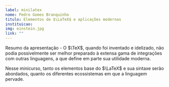 ```yaml
---
label: minilatex
nome: Pedro Gomes Branquinho
titulo: Elementos de $\LaTeX$ e aplicações modernas 
instituicao:
img: einstein.jpg
link: ""
---
```


Resumo da apresentação - O $\TeX$, quando foi inventado e idelizado, não podia possivelmente
ser melhor preparado à extensa gama de integrações com outras
linguagens, a que define em parte sua utilidade moderna.

Nesse minicurso, tanto os elementos base do $\LaTeX$ e sua sintaxe serão
abordados, quanto os diferentes ecossistemas em que a linguagem pervade.
